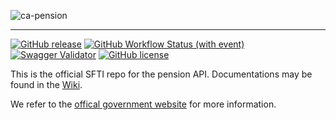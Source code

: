 <!-- ![SFTI_Banner](https://user-images.githubusercontent.com/116151702/232762217-ac254483-0d25-4234-857b-376ff8dbb1e7.png) -->
![ca-pension](https://github.com/swissfintechinnovations/ca-pension/assets/116151702/5e48dc93-380a-4db6-870f-814dc7bbc793)


---
[![GitHub release](https://img.shields.io/github/release/swissfintechinnovations/ca-pension)](https://github.com/swissfintechinnovations/ca-pension/releases/)
[![GitHub Workflow Status (with event)](https://img.shields.io/github/actions/workflow/status/swissfintechinnovations/ca-pension/lint-yaml.yaml?label=Lint%20checks)](https://github.com/swissfintechinnovations/ca-pension/actions)
[![Swagger Validator](https://img.shields.io/swagger/valid/3.0?specUrl=https://raw.githubusercontent.com/swissfintechinnovations/ca-pension/main/consentAPI.yaml)](https://github.com/swissfintechinnovations/ca-pension/wiki/Swagger-Editor)
[![GitHub license](https://img.shields.io/github/license/swissfintechinnovations/ca-pension)](https://github.com/swissfintechinnovations/ca-pension/blob/main/LICENSE)

This is the official SFTI repo for the pension API. Documentations may be found in the [Wiki](https://github.com/swissfintechinnovations/ca-pension/wiki).

We refer to the [offical government website](https://www.kmu.admin.ch/kmu/de/home/praktisches-wissen/personal/personalmanagement/pflichten-der-arbeitgebenden/sozialversicherungen/pensionskasse-bvg.html) for more information.

<!-- An easy-to-read representation of the Payment/XS2A APIs is accessible via the following links: -->

